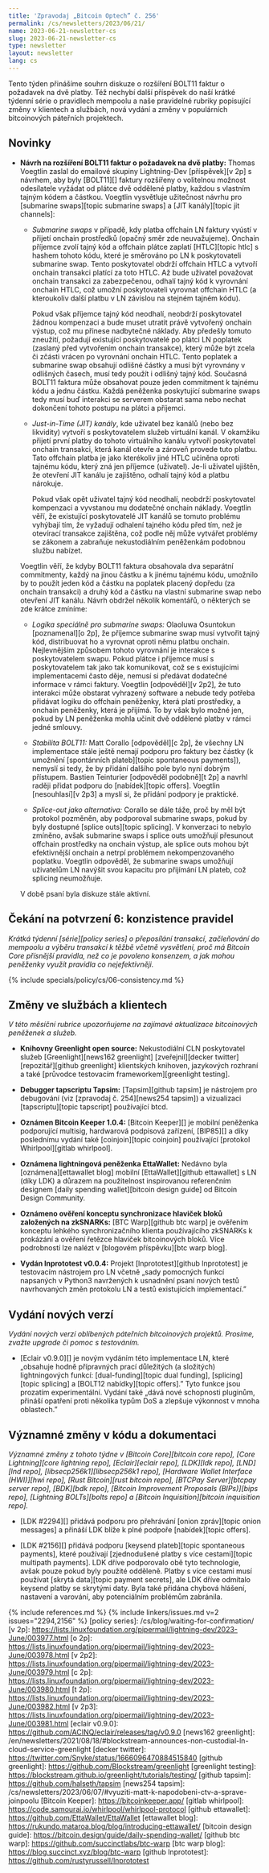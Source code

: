 ```yaml
---
title: 'Zpravodaj „Bitcoin Optech” č. 256'
permalink: /cs/newsletters/2023/06/21/
name: 2023-06-21-newsletter-cs
slug: 2023-06-21-newsletter-cs
type: newsletter
layout: newsletter
lang: cs
---
```

Tento týden přinášíme souhrn diskuze o rozšíření BOLT11 faktur o
požadavek na dvě platby. Též nechybí další příspěvek do naší krátké
týdenní série o pravidlech mempoolu a naše pravidelné rubriky
popisující změny v klientech a službách, nová vydání a změny v populárních
bitcoinových páteřních projektech.

## Novinky

- **Návrh na rozšíření BOLT11 faktur o požadavek na dvě platby:** Thomas
  Voegtlin zaslal do emailové skupiny Lightning-Dev [příspěvek][v 2p]
  s návrhem, aby byly [BOLT11][] faktury rozšířeny o volitelnou možnost
  odesílatele vyžádat od plátce dvě oddělené platby, každou s vlastním
  tajným kódem a částkou. Voegtlin vysvětluje užitečnost návrhu pro
  [submarine swaps][topic submarine swaps] a [JIT kanály][topic jit channels]:

    - *Submarine swaps* v případě, kdy platba offchain LN faktury vyústí
      v přijetí onchain prostředků (opačný směr zde neuvažujeme).
      Onchain příjemce zvolí tajný kód a offchain plátce zaplatí [HTLC][topic
      htlc] s hashem tohoto kódu, které je směrováno po LN k poskytovateli
      submarine swap. Tento poskytovatel obdrží offchain HTLC a vytvoří
      onchain transakci platící za toto HTLC. Až bude uživatel považovat
      onchain transakci za zabezpečenou, odhalí tajný kód k vyrovnání
      onchain HTLC, což umožní poskytovateli vyrovnat offchain HTLC
      (a kteroukoliv další platbu v LN závislou na stejném tajném kódu).

      Pokud však příjemce tajný kód neodhalí, neobdrží poskytovatel žádnou
      kompenzaci a bude muset utratit právě vytvořený onchain výstup, což
      mu přinese nadbytečné náklady. Aby předešly tomuto zneužití, požadují
      existující poskytovatelé po plátci LN poplatek (zaslaný před vytvořením
      onchain transakce), který může být zcela či zčásti vrácen po vyrovnání
      onchain HTLC. Tento poplatek a submarine swap obsahují odlišné částky a
      musí být vyrovnány v odlišných časech, musí tedy použít i odlišný tajný
      kód. Současná BOLT11 faktura může obsahovat pouze jeden commitment k
      tajnému kódu a jednu částku. Každá peněženka poskytující submarine
      swaps tedy musí buď interakci se serverem obstarat sama nebo nechat
      dokončení tohoto postupu na plátci a příjemci.

    - *Just-in-Time (JIT) kanály*, kde uživatel bez kanálů (nebo bez likvidity)
      vytvoří s poskytovatelem služeb virtuální kanál. V okamžiku přijetí
      první platby do tohoto virtuálního kanálu vytvoří poskytovatel onchain
      transakci, která kanál otevře a zároveň provede tuto platbu. Tato offchain
      platba je jako kterékoliv jiné HTLC učiněna oproti tajnému kódu, který
      zná jen příjemce (uživatel). Je-li uživatel ujištěn, že otevření JIT
      kanálu je zajištěno, odhalí tajný kód a platbu nárokuje.

      Pokud však opět uživatel tajný kód neodhalí, neobdrží poskytovatel
      kompenzaci a vyvstanou mu dodatečné onchain náklady. Voegtlin věří,
      že existující poskytovatelé JIT kanálů se tomuto problému vyhýbají
      tím, že vyžadují odhalení tajného kódu před tím, než je otevírací
      transakce zajištěna, což podle něj může vytvářet problémy se zákonem
      a zabraňuje nekustodiálním peněženkám podobnou službu nabízet.

  Voegtlin věří, že kdyby BOLT11 faktura obsahovala dva separátní commitmenty,
  každý na jinou částku a k jinému tajnému kódu, umožnilo by to použít jeden
  kód a částku na poplatek placený dopředu (za onchain transakci) a druhý kód
  a částku na vlastní submarine swap nebo otevření JIT kanálu. Návrh obdržel
  několik komentářů, o některých se zde krátce zmíníme:

    - *Logika speciálně pro submarine swaps:* Olaoluwa Osuntokun
      [poznamenal][o 2p], že příjemce submarine swap musí vytvořit tajný kód,
      distribuovat ho a vyrovnat oproti němu platbu onchain. Nejlevnějším
      způsobem tohoto vyrovnání je interakce s poskytovatelem swapu.
      Pokud plátce i příjemce musí s poskytovatelem tak jako tak komunikovat,
      což se s existujícími implementacemi často děje, nemusí si předávat
      dodatečné informace v rámci faktury. Voegtlin [odpověděl][v 2p2], že
      tuto interakci může obstarat vyhrazený software a nebude tedy potřeba
      přidávat logiku do offchain peněženky, která platí prostředky, a onchain
      peněženky, která je přijímá. To by však bylo možné jen, pokud by
      LN peněženka mohla učinit dvě oddělené platby v rámci jedné smlouvy.

    - *Stabilita BOLT11:* Matt Corallo [odpověděl][c 2p], že všechny LN
      implementace stále ještě nemají podporu pro faktury bez částky (k umožnění
      [spontánních plateb][topic spontaneous payments]), nemyslí si tedy, že
      by přidání dalšího pole bylo nyní dobrým přístupem. Bastien Teinturier
      [odpověděl podobně][t 2p] a navrhl raději přidat podporu do
      [nabídek][topic offers]. Voegtlin [nesouhlasí][v 2p3] a myslí si, že
      přidání podpory je praktické.

    - *Splice-out jako alternativa:* Corallo se dále táže, proč by měl být
      protokol pozměněn, aby podporoval submarine swaps, pokud by byly
      dostupné [splice outs][topic splicing]. V konverzaci to nebylo zmíněno,
      avšak submarine swaps i splice outs umožňují přesunout offchain prostředky
      na onchain výstup, ale splice outs mohou být efektivnější onchain a
      netrpí problémem nekompenzovaného poplatku. Voegtlin odpověděl, že
      submarine swaps umožňují uživatelům LN navýšit svou kapacitu pro
      přijímání LN plateb, což splicing neumožňuje.

  V době psaní byla diskuze stále aktivní.

## Čekání na potvrzení 6: konzistence pravidel

_Krátká týdenní [série][policy series] o přeposílání transakcí, začleňování do mempoolu a výběru
transakcí k těžbě včetně vysvětlení, proč má Bitcoin Core přísnější pravidla,
než co je povoleno konsenzem, a jak mohou peněženky využít pravidla co nejefektivněji._

{% include specials/policy/cs/06-consistency.md %}

## Změny ve službách a klientech

*V této měsíční rubrice upozorňujeme na zajímavé aktualizace bitcoinových
peněženek a služeb.*

- **Knihovny Greenlight open source:**
  Nekustodiální CLN poskytovatel služeb [Greenlight][news162 greenlight]
  [zveřejnil][decker twitter] [repozitář][github greenlight] klientských knihoven,
  jazykových rozhraní a také [průvodce testovacím frameworkem][greenlight testing].

- **Debugger tapscriptu Tapsim:**
  [Tapsim][github tapsim] je nástrojem pro debugování (viz [zpravodaj č. 254][news254
  tapsim]) a vizualizaci [tapscriptu][topic tapscript] používající btcd.

- **Oznámen Bitcoin Keeper 1.0.4:**
  [Bitcoin Keeper][] je mobilní peněženka podporující multisig, hardwarová podpisová
  zařízení, [BIP85][] a díky poslednímu vydání také [coinjoin][topic coinjoin]
  používající [protokol Whirlpool][gitlab whirlpool].

- **Oznámena lightningová peněženka EttaWallet:**
  Nedávno byla [oznámena][ettawallet blog] mobilní [EttaWallet][github ettawallet]
  s LN (díky LDK) a důrazem na použitelnost inspirovanou referenčním designem [daily
  spending wallet][bitcoin design guide] od Bitcoin Design Community.

- **Oznámeno ověření konceptu synchronizace hlaviček bloků založených na zkSNARKs:**
  [BTC Warp][github btc warp] je ověřením konceptu lehkého synchronizačního klienta
  používajícího zkSNARKs k prokázání a ověření řetězce hlaviček bitcoinových bloků.
  Více podrobností lze nalézt v [blogovém příspěvku][btc warp blog].

- **Vydán lnprototest v0.0.4:**
  Projekt [lnprototest][github lnprototest] je testovacím nástrojem pro LN včetně
  „sady pomocných funkcí napsaných v Python3 navržených k usnadnění psaní nových
  testů navrhovaných změn protokolu LN a testů existujících implementací.”

## Vydání nových verzí

*Vydání nových verzí oblíbených páteřních bitcoinových projektů. Prosíme,
zvažte upgrade či pomoc s testováním.*

- [Eclair v0.9.0][] je novým vydáním této implementace LN, které „obsahuje
  hodně přípravných prací důležitých (a složitých) lightningových funkcí:
  [dual-funding][topic dual funding], [splicing][topic splicing] a [BOLT12 nabídky][topic
  offers].” Tyto funkce jsou prozatím experimentální. Vydání také „dává nové
  schopnosti pluginům, přináší opatření proti několika typům DoS a zlepšuje
  výkonnost v mnoha oblastech.”

## Významné změny v kódu a dokumentaci

*Významné změny z tohoto týdne v [Bitcoin Core][bitcoin core repo], [Core
Lightning][core lightning repo], [Eclair][eclair repo], [LDK][ldk repo],
[LND][lnd repo], [libsecp256k1][libsecp256k1 repo], [Hardware Wallet
Interface (HWI)][hwi repo], [Rust Bitcoin][rust bitcoin repo], [BTCPay
Server][btcpay server repo], [BDK][bdk repo], [Bitcoin Improvement
Proposals (BIPs)][bips repo], [Lightning BOLTs][bolts repo] a
[Bitcoin Inquisition][bitcoin inquisition repo].*

- [LDK #2294][] přidává podporu pro přehrávání [onion zpráv][topic onion messages]
  a přináší LDK blíže k plné podpoře [nabídek][topic offers].

- [LDK #2156][] přidává podporu [keysend plateb][topic spontaneous payments], které
  používají [zjednodušené platby s více cestami][topic multipath payments]. LDK dříve
  podporovalo obě tyto technologie, avšak pouze pokud byly použité odděleně.
  Platby s více cestami musí používat [skrytá data][topic payment secrets], ale
  LDK dříve odmítalo keysend platby se skrytými daty. Byla také přidána chybová
  hlášení, nastavení a varování, aby potenciálním problémům zabránila.

{% include references.md %}
{% include linkers/issues.md v=2 issues="2294,2156" %}
[policy series]: /cs/blog/waiting-for-confirmation/
[v 2p]: https://lists.linuxfoundation.org/pipermail/lightning-dev/2023-June/003977.html
[o 2p]: https://lists.linuxfoundation.org/pipermail/lightning-dev/2023-June/003978.html
[v 2p2]: https://lists.linuxfoundation.org/pipermail/lightning-dev/2023-June/003979.html
[c 2p]: https://lists.linuxfoundation.org/pipermail/lightning-dev/2023-June/003980.html
[t 2p]: https://lists.linuxfoundation.org/pipermail/lightning-dev/2023-June/003982.html
[v 2p3]: https://lists.linuxfoundation.org/pipermail/lightning-dev/2023-June/003981.html
[eclair v0.9.0]: https://github.com/ACINQ/eclair/releases/tag/v0.9.0
[news162 greenlight]: /en/newsletters/2021/08/18/#blockstream-announces-non-custodial-ln-cloud-service-greenlight
[decker twitter]: https://twitter.com/Snyke/status/1666096470884515840
[github greenlight]: https://github.com/Blockstream/greenlight
[greenlight testing]: https://blockstream.github.io/greenlight/tutorials/testing/
[github tapsim]: https://github.com/halseth/tapsim
[news254 tapsim]: /cs/newsletters/2023/06/07/#vyuziti-matt-k-napodobeni-ctv-a-sprave-joinpoolu
[Bitcoin Keeper]: https://bitcoinkeeper.app/
[gitlab whirlpool]: https://code.samourai.io/whirlpool/whirlpool-protocol
[github ettawallet]: https://github.com/EttaWallet/EttaWallet
[ettawallet blog]: https://rukundo.mataroa.blog/blog/introducing-ettawallet/
[bitcoin design guide]: https://bitcoin.design/guide/daily-spending-wallet/
[github btc warp]: https://github.com/succinctlabs/btc-warp
[btc warp blog]: https://blog.succinct.xyz/blog/btc-warp
[github lnprototest]: https://github.com/rustyrussell/lnprototest
